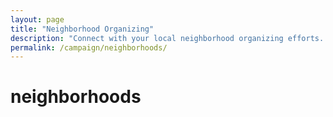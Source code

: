 ```yaml
---
layout: page
title: "Neighborhood Organizing"
description: "Connect with your local neighborhood organizing efforts. Building grassroots power community by community across Atlanta."
permalink: /campaign/neighborhoods/
---
```


# neighborhoods
